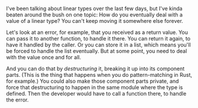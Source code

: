 I've been talking about linear types over the last few days, but I've kinda
beaten around the bush on one topic: How do you eventually deal with a value of
a linear type? You can't keep moving it somewhere else forever.

Let's look at an error, for example, that you received as a return value. You
can pass it to another function, to handle it there. You can return it again, to
have it handled by the caller. Or you can store it in a list, which means you'll
be forced to handle the list eventually. But at some point, you need to deal
with the value once and for all.

And you can do that by _destructuring_ it, breaking it up into its component
parts. (This is the thing that happens when you do pattern-matching in Rust, for
example.) You could also make those component parts private, and force that
destructuring to happen in the same module where the type is defined. Then the
developer would have to call a function there, to handle the error.
